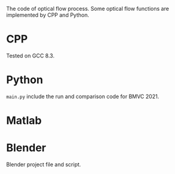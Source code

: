 The code of optical flow process.
Some optical flow functions are implemented by CPP and Python.

# CPP
Tested on GCC 8.3.

# Python

`main.py` include the run and comparison code for BMVC 2021.

# Matlab

# Blender
Blender project file and script.